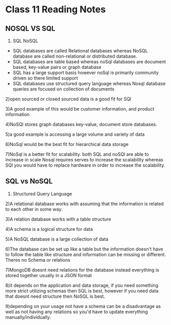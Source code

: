 # Class 11 Reading Notes

## NOSQL VS SQL

1)
    SQL             NoSQL

- SQL databases are called Relational databases   whereas NoSQL database are called non-relational or distributed database.
- SQL databases are table based whereas noSql databases are document based, key-value pairs or graph database
- SQL has a large support basis however noSql is primarily community driven so there limited support
- SQL databases use structured query language whereas Nosql database queries are focused on collection of documents 

2)open sourced or closed sourced data is a good fit for SQl

3)A good example of this would be customer information, and product information

4)NoSQl stores graph databases key-value, document store databases.

5)a good example is accessing a large volume and variety of data

6)NoSql would be the best fit for hierarchical data storage

7)NoSql is a better fit for scalability. both SQL and noSQl are able to increase in scale Nosql requires serves to increase the scalability whereas SQl you would have to replace hardware in order to increase the scalability.


## SQL vs NoSQL

1) Structured Query Language

2)A relational database works with assuming that the information is related to each other in some way.

3)A relation database works with a table structure 

4)A schema is a logical structure for data

5)A NoSQL database is a large collection of data

6)The database can be set up like a table but the information doesn't have to follow the table like structure and information can be missing or different. Theres no Schema or relations

7)MongoDB doesnt need relations for the database instead everything is stored together usually in a JSON format

8)it depends on the application and data storage, if you need something more strict utilizing schemas then SQL is best, however if you need data that doesnt need structure then NoSQL is best.

9)depending on your usage not have a schema can be a disadvantage as well as not having any relations so you'd have to update everything manually/individually.